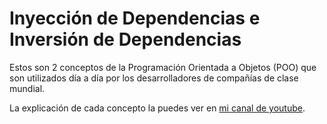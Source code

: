 # Inyección de Dependencias e Inversión de Dependencias

Estos son 2 conceptos de la Programación Orientada a Objetos (POO) que son utilizados día a día por los desarrolladores de compañías de clase mundial.

La explicación de cada concepto la puedes ver en [mi canal de youtube](https://youtu.be/oYcwFFmNVOQ). 